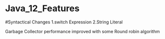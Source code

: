 # Java_12_Features
#Syntactical Changes
1.switch Expression
2.String Literal

Garbage Collector performance improved with some Round robin algorithm
